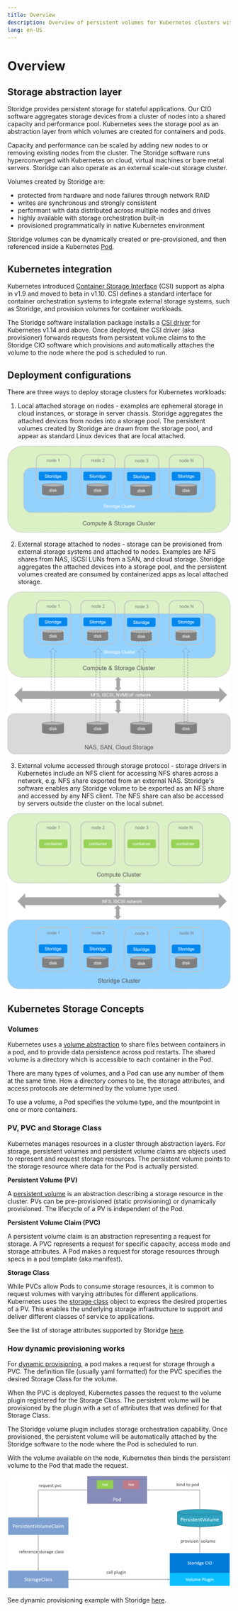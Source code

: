 ```yaml
---
title: Overview
description: Overview of persistent volumes for Kubernetes clusters with Storidge
lang: en-US
---
```


# Overview

## Storage abstraction layer

Storidge provides persistent storage for stateful applications. Our CIO software aggregates storage devices from a cluster of nodes into a shared capacity and performance pool. Kubernetes sees the storage pool as an abstraction layer from which volumes are created for containers and pods.

Capacity and performance can be scaled by adding new nodes to or removing existing nodes from the cluster. The Storidge software runs hyperconverged with Kubernetes on cloud, virtual machines or bare metal servers. Storidge can also operate as an external scale-out storage cluster.

Volumes created by Storidge are:
- protected from hardware and node failures through network RAID
- writes are synchronous and strongly consistent
- performant with data distributed across multiple nodes and drives
- highly available with storage orchestration built-in
- provisioned programmatically in native Kubernetes environment

Storidge volumes can be dynamically created or pre-provisioned, and then referenced inside a Kubernetes [Pod](https://kubernetes.io/docs/concepts/workloads/pods/pod/).

## Kubernetes integration

Kubernetes introduced [Container Storage Interface](https://github.com/container-storage-interface/spec/blob/master/spec.md) (CSI) support as alpha in v1.9 and moved to beta in v1.10. CSI defines a standard interface for container orchestration systems to integrate external storage systems, such as Storidge, and provision volumes for container workloads.

The Storidge software installation package installs a [CSI driver](https://hub.docker.com/_/storidge-csi-driver) for Kubernetes v1.14 and above. Once deployed, the CSI driver (aka provisioner) forwards requests from persistent volume claims to the Storidge CIO software which provisions and automatically attaches the volume to the node where the pod is scheduled to run.

## Deployment configurations

There are three ways to deploy storage clusters for Kubernetes workloads:

1. Local attached storage on nodes - examples are ephemeral storage in cloud instances, or storage in server chassis. Storidge aggregates the attached devices from nodes into a storage pool. The persistent volumes created by Storidge are drawn from the storage pool, and appear as standard Linux devices that are local attached.

![hyperconverged](../images/hyperconverged.png)

2. External storage attached to nodes - storage can be provisioned from external storage systems and attached to nodes. Examples are NFS shares from NAS, ISCSI LUNs from a SAN, and cloud storage. Storidge aggregates the attached devices into a storage pool, and the persistent volumes created are consumed by containerized apps as local attached storage.

![hyperconverged](../images/network-attached.png)

3. External volume accessed through storage protocol - storage drivers in Kubernetes include an NFS client for accessing NFS shares across a network, e.g. NFS share exported from an external NAS. Storidge's software enables any Storidge volume to be exported as an NFS share and accessed by any NFS client. The NFS share can also be accessed by servers outside the cluster on the local subnet.

![hyperconverged](../images/network-storage.png)

## Kubernetes Storage Concepts

### Volumes

Kubernetes uses a [volume abstraction](https://kubernetes.io/docs/concepts/storage/volumes/) to share files between containers in a pod, and to provide data persistence across pod restarts. The shared volume is a directory which is accessible to each container in the Pod.

There are many types of volumes, and a Pod can use any number of them at the same time. How a directory comes to be, the storage attributes, and access protocols are determined by the volume type used.

To use a volume, a Pod specifies the volume type, and the mountpoint in one or more containers.

### PV, PVC and Storage Class

Kubernetes manages resources in a cluster through abstraction layers. For storage, persistent volumes and persistent volume claims are objects used to represent and request storage resources. The persistent volume points to the storage resource where data for the Pod is actually persisted.

**Persistent Volume (PV)**

A [persistent volume](https://kubernetes.io/docs/concepts/storage/persistent-volumes/) is an abstraction describing a storage resource in the cluster. PVs can be pre-provisioned (static provisioning) or dynamically provisioned. The lifecycle of a PV is independent of the Pod.

**Persistent Volume Claim (PVC)**

A persistent volume claim is an abstraction representing a request for storage. A PVC represents a request for specific capacity, access mode and storage attributes. A Pod makes a request for storage resources through specs in a pod template (aka manifest).

**Storage Class**

While PVCs allow Pods to consume storage resources, it is common to request volumes with varying attributes for different applications. Kubernetes uses the [storage class](https://kubernetes.io/docs/concepts/storage/storage-classes/) object to express the desired properties of a PV. This enables the underlying storage infrastructure to support and deliver different classes of service to applications.

See the list of storage attributes supported by Storidge [here](https://docs.storidge.com/kubernetes_storage/storage_classes.html).

### How dynamic provisioning works

For [dynamic provisioning](), a pod makes a request for storage through a PVC. The definition file (usually yaml formatted) for the PVC specifies the desired Storage Class for the volume.

When the PVC is deployed, Kubernetes passes the request to the volume plugin registered for the Storage Class. The persistent volume will be provisioned by the plugin with a set of attributes that was defined for that Storage Class.

The Storidge volume plugin includes storage orchestration capability. Once provisioned, the persistent volume will be automatically attached by the Storidge software to the node where the Pod is scheduled to run.

With the volume available on the node, Kubernetes then binds the persistent volume to the Pod that made the request.

![dynamic_provisioning](../images/pod-pvc-plugin-pv.png)

See dynamic provisioning example with Storidge [here](https://docs.storidge.com/kubernetes_storage/dynamic_provisioning.html).
